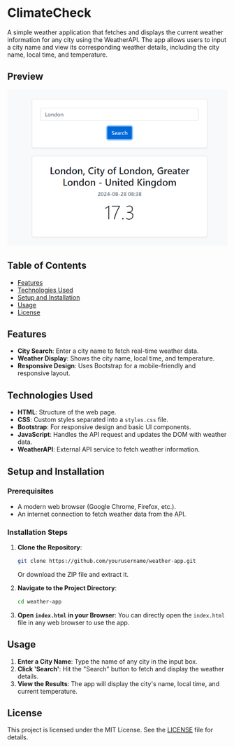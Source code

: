 # ClimateCheck 

A simple weather application that fetches and displays the current weather information for any city using the WeatherAPI. The app allows users to input a city name and view its corresponding weather details, including the city name, local time, and temperature.

## Preview
![ClimateCheck App Preview](ClimateCheck.png)

## Table of Contents
- [Features](#features)
- [Technologies Used](#technologies-used)
- [Setup and Installation](#setup-and-installation)
- [Usage](#usage)
- [License](#license)

## Features
- **City Search**: Enter a city name to fetch real-time weather data.
- **Weather Display**: Shows the city name, local time, and temperature.
- **Responsive Design**: Uses Bootstrap for a mobile-friendly and responsive layout.

## Technologies Used
- **HTML**: Structure of the web page.
- **CSS**: Custom styles separated into a `styles.css` file.
- **Bootstrap**: For responsive design and basic UI components.
- **JavaScript**: Handles the API request and updates the DOM with weather data.
- **WeatherAPI**: External API service to fetch weather information.

## Setup and Installation

### Prerequisites
- A modern web browser (Google Chrome, Firefox, etc.).
- An internet connection to fetch weather data from the API.

### Installation Steps
1. **Clone the Repository**:
   ```bash
   git clone https://github.com/yourusername/weather-app.git
   ```
   Or download the ZIP file and extract it.

2. **Navigate to the Project Directory**:
   ```bash
   cd weather-app
   ```

3. **Open `index.html` in your Browser**:
   You can directly open the `index.html` file in any web browser to use the app.

## Usage
1. **Enter a City Name**: Type the name of any city in the input box.
2. **Click 'Search'**: Hit the "Search" button to fetch and display the weather details.
3. **View the Results**: The app will display the city's name, local time, and current temperature.


## License
This project is licensed under the MIT License. See the [LICENSE](LICENSE) file for details.
```

   
